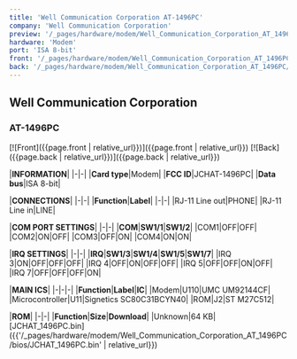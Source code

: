 ```yaml
---
title: 'Well Communication Corporation AT-1496PC'
company: 'Well Communication Corporation'
preview: '/_pages/hardware/modem/Well_Communication_Corporation_AT_1496PC/img/preview.jpg'
hardware: 'Modem'
port: 'ISA 8-bit'
front: '/_pages/hardware/modem/Well_Communication_Corporation_AT_1496PC/img/front.jpg'
back: '/_pages/hardware/modem/Well_Communication_Corporation_AT_1496PC/img/back.jpg'
---
```

##  Well Communication Corporation 
### AT-1496PC

[![Front]({{page.front | relative_url}})]({{page.front | relative_url}})
[![Back]({{page.back | relative_url}})]({{page.back | relative_url}})

|**INFORMATION**|
|-|-|
|**Card type**|Modem|
|**FCC ID**|JCHAT-1496PC|
|**Data bus**|ISA 8-bit|

|**CONNECTIONS**|
|-|-|
|**Function**|**Label**|
|-|-|
|RJ-11 Line out|PHONE|
|RJ-11 Line in|LINE|

|**COM PORT SETTINGS**|
|-|-|
|**COM**|**SW1/1**|**SW1/2**|
|COM1|OFF|OFF|
|COM2|ON|OFF|
|COM3|OFF|ON|
|COM4|ON|ON|

|**IRQ SETTINGS**|
|-|-|
|**IRQ**|**SW1/3**|**SW1/4**|**SW1/5**|**SW1/7**|
|IRQ 3|ON|OFF|OFF|OFF|
|IRQ 4|OFF|ON|OFF|OFF|
|IRQ 5|OFF|OFF|ON|OFF|
|IRQ 7|OFF|OFF|OFF|ON|

|**MAIN ICS**|
|-|-|-|
|**Function**|**Label**|**IC**|
|Modem|U110|UMC UM92144CF|
|Microcontroller|U11|Signetics SC80C31BCYN40|
|ROM|J2|ST M27C512|


|**ROM**|
|-|-|
|**Function**|**Size**|**Download**|
|Unknown|64&nbsp;KB|[JCHAT_1496PC.bin]({{'/_pages/hardware/modem/Well_Communication_Corporation_AT_1496PC/bios/JCHAT_1496PC.bin' | relative_url}})